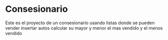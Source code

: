 # Consesionario
Este es el proyecto de un consesionario usando listas donde se pueden vender insertar autos calcular su mayor y menor el mas vendido y el menos vendido 

